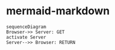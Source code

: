 # mermaid-markdown
```mermaid
sequenceDiagram
Browser->> Server: GET
activate Server
Server-->> Browser: RETURN
```
